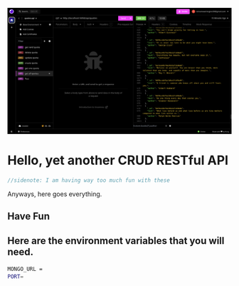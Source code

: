 ![Insomnia Screenshot](./demo.png)

# Hello, yet another CRUD RESTful API
```javascript
//sidenote: I am having way too much fun with these
```

Anyways, here goes everything.
## Have Fun


## Here are the environment variables that you will need.

```bash
MONGO_URL = 
PORT= 
```